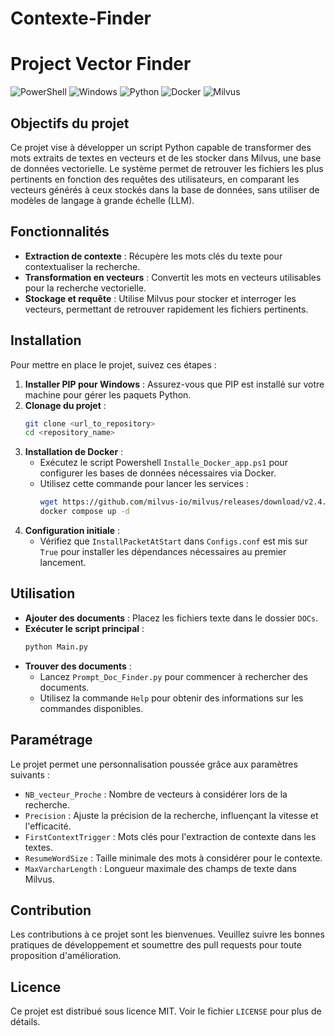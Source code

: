 # Contexte-Finder



# Project Vector Finder

![PowerShell](https://img.shields.io/badge/PowerShell-5.1+-blue.svg)
![Windows](https://img.shields.io/badge/Windows-compatible-brightgreen.svg)
![Python](https://img.shields.io/badge/Python-3.8+-blue.svg)
![Docker](https://img.shields.io/badge/docker-enabled-blue.svg)
![Milvus](https://img.shields.io/badge/Milvus-v2.4.0--rc.1-blue.svg)

## Objectifs du projet

Ce projet vise à développer un script Python capable de transformer des mots extraits de textes en vecteurs et de les stocker dans Milvus, une base de données vectorielle. Le système permet de retrouver les fichiers les plus pertinents en fonction des requêtes des utilisateurs, en comparant les vecteurs générés à ceux stockés dans la base de données, sans utiliser de modèles de langage à grande échelle (LLM).

## Fonctionnalités

- **Extraction de contexte** : Récupère les mots clés du texte pour contextualiser la recherche.
- **Transformation en vecteurs** : Convertit les mots en vecteurs utilisables pour la recherche vectorielle.
- **Stockage et requête** : Utilise Milvus pour stocker et interroger les vecteurs, permettant de retrouver rapidement les fichiers pertinents.

## Installation

Pour mettre en place le projet, suivez ces étapes :

1. **Installer PIP pour Windows** : Assurez-vous que PIP est installé sur votre machine pour gérer les paquets Python.
2. **Clonage du projet** :
    ```bash
    git clone <url_to_repository>
    cd <repository_name>
    ```
3. **Installation de Docker** :
    - Exécutez le script Powershell `Installe_Docker_app.ps1` pour configurer les bases de données nécessaires via Docker.
    - Utilisez cette commande pour lancer les services :
      ```bash
      wget https://github.com/milvus-io/milvus/releases/download/v2.4.0-rc.1/milvus-standalone-docker-compose.yml -O docker-compose.yml
      docker compose up -d
      ```
4. **Configuration initiale** :
    - Vérifiez que `InstallPacketAtStart` dans `Configs.conf` est mis sur `True` pour installer les dépendances nécessaires au premier lancement.

## Utilisation

- **Ajouter des documents** : Placez les fichiers texte dans le dossier `DOCs`.
- **Exécuter le script principal** :
    ```bash
    python Main.py
    ```
- **Trouver des documents** :
    - Lancez `Prompt_Doc_Finder.py` pour commencer à rechercher des documents.
    - Utilisez la commande `Help` pour obtenir des informations sur les commandes disponibles.

## Paramétrage

Le projet permet une personnalisation poussée grâce aux paramètres suivants :

- `NB_vecteur_Proche` : Nombre de vecteurs à considérer lors de la recherche.
- `Precision` : Ajuste la précision de la recherche, influençant la vitesse et l'efficacité.
- `FirstContextTrigger` : Mots clés pour l'extraction de contexte dans les textes.
- `ResumeWordSize` : Taille minimale des mots à considérer pour le contexte.
- `MaxVarcharLength` : Longueur maximale des champs de texte dans Milvus.

## Contribution

Les contributions à ce projet sont les bienvenues. Veuillez suivre les bonnes pratiques de développement et soumettre des pull requests pour toute proposition d'amélioration.

## Licence

Ce projet est distribué sous licence MIT. Voir le fichier `LICENSE` pour plus de détails.
